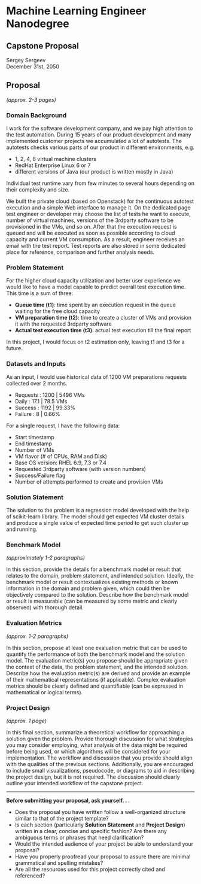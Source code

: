 # Machine Learning Engineer Nanodegree
## Capstone Proposal
Sergey Sergeev  
December 31st, 2050

## Proposal
_(approx. 2-3 pages)_

### Domain Background

I work for the software development company, and we pay high attention to the test automation.
During 15 years of our product development and many implemented customer projects we accumulated a lot of autotests.
The autotests checks various parts of our product in different environments, e.g. 
- 1, 2, 4, 8 virtual machine clusters
- RedHat Enterprise Linux 6 or 7
- different versions of Java (our product is written mostly in Java)

Individual test runtime vary from few minutes to several hours depending on their complexity and size.

We built the private cloud (based on Openstack) for the continuous autotest execution and a simple Web interface to manage it.
On the dedicated page test engineer or developer may choose the list of tests he want to execute, number of virtual machines, versions of the 3rdparty software to be provisioned in the VMs, and so on.
After that the execution request is queued and will be executed as soon as possible according to cloud capacity and current VM consumption.
As a result, engineer receives an email with the test report.
Test reports are also stored in some dedicated place for reference, comparison and further analysis needs.     

### Problem Statement

For the higher cloud capacity utilization and better user experience we would like to have a model capable to predict overall test execution time.
This time is a sum of three:
- **Queue time (t1)**: time spent by an execution request in the queue waiting for the free cloud capacity
- **VM preparation time (t2)**: time to create a cluster of VMs and provision it with the requested 3rdparty software
- **Actual test execution time (t3)**: actual test execution till the final report   

In this project, I would focus on t2 estimation only, leaving t1 and t3 for a future.

### Datasets and Inputs

As an input, I would use historical data of 1200 VM preparations requests collected over 2 months.

- Requests : 1200 | 5496 VMs
-    Daily : 17.1 | 78.5 VMs
-  Success : 1192 | 99.33%
-  Failure :    8 | 0.66%

For a single request, I have the following data:
- Start timestamp
- End timestamp
- Number of VMs
- VM flavor (# of CPUs, RAM and Disk)
- Base OS version: RHEL 6.9, 7.3 or 7.4
- Requested 3rdparty software (with version numbers)
- Success/Failure flag
- Number of attempts performed to create and provision VMs

### Solution Statement

The solution to the problem is a regression model developed with the help of scikit-learn library. 
The model should get expected VM cluster details and produce a single value of expected time period to get such cluster up and running.

### Benchmark Model
_(approximately 1-2 paragraphs)_

In this section, provide the details for a benchmark model or result that relates to the domain, problem statement, and intended solution. Ideally, the benchmark model or result contextualizes existing methods or known information in the domain and problem given, which could then be objectively compared to the solution. Describe how the benchmark model or result is measurable (can be measured by some metric and clearly observed) with thorough detail.

### Evaluation Metrics
_(approx. 1-2 paragraphs)_

In this section, propose at least one evaluation metric that can be used to quantify the performance of both the benchmark model and the solution model. The evaluation metric(s) you propose should be appropriate given the context of the data, the problem statement, and the intended solution. Describe how the evaluation metric(s) are derived and provide an example of their mathematical representations (if applicable). Complex evaluation metrics should be clearly defined and quantifiable (can be expressed in mathematical or logical terms).

### Project Design
_(approx. 1 page)_

In this final section, summarize a theoretical workflow for approaching a solution given the problem. Provide thorough discussion for what strategies you may consider employing, what analysis of the data might be required before being used, or which algorithms will be considered for your implementation. The workflow and discussion that you provide should align with the qualities of the previous sections. Additionally, you are encouraged to include small visualizations, pseudocode, or diagrams to aid in describing the project design, but it is not required. The discussion should clearly outline your intended workflow of the capstone project.

-----------

**Before submitting your proposal, ask yourself. . .**

- Does the proposal you have written follow a well-organized structure similar to that of the project template?
- Is each section (particularly **Solution Statement** and **Project Design**) written in a clear, concise and specific fashion? Are there any ambiguous terms or phrases that need clarification?
- Would the intended audience of your project be able to understand your proposal?
- Have you properly proofread your proposal to assure there are minimal grammatical and spelling mistakes?
- Are all the resources used for this project correctly cited and referenced?